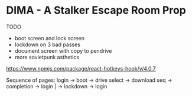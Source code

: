 # DIMA - A Stalker Escape Room Prop

TODO
- boot screen and lock screen
- lockdown on 3 bad passes
- document screen with copy to pendrive
- more sovietpunk asthetics

https://www.npmjs.com/package/react-hotkeys-hook/v/4.0.7

Sequence of pages:
login -> boot -> drive select -> download seq -> completion -> login
|
-> lockdown -> login